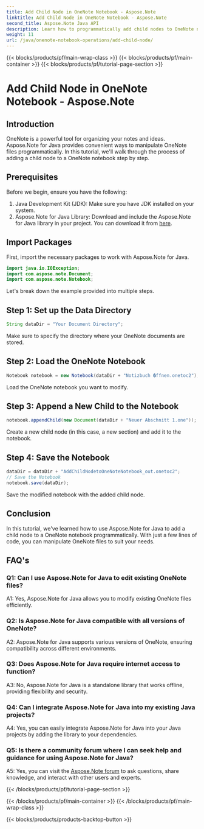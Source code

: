 ```yaml
---
title: Add Child Node in OneNote Notebook - Aspose.Note
linktitle: Add Child Node in OneNote Notebook - Aspose.Note
second_title: Aspose.Note Java API
description: Learn how to programmatically add child nodes to OneNote notebooks using Aspose.Note for Java. Improve your note organization effortlessly.
weight: 11
url: /java/onenote-notebook-operations/add-child-node/
---
```


{{< blocks/products/pf/main-wrap-class >}}
{{< blocks/products/pf/main-container >}}
{{< blocks/products/pf/tutorial-page-section >}}

# Add Child Node in OneNote Notebook - Aspose.Note

## Introduction

OneNote is a powerful tool for organizing your notes and ideas. Aspose.Note for Java provides convenient ways to manipulate OneNote files programmatically. In this tutorial, we'll walk through the process of adding a child node to a OneNote notebook step by step.

## Prerequisites

Before we begin, ensure you have the following:

1. Java Development Kit (JDK): Make sure you have JDK installed on your system.
2. Aspose.Note for Java Library: Download and include the Aspose.Note for Java library in your project. You can download it from [here](https://releases.aspose.com/note/java/).

## Import Packages

First, import the necessary packages to work with Aspose.Note for Java.

```java
import java.io.IOException;
import com.aspose.note.Document;
import com.aspose.note.Notebook;
```

Let's break down the example provided into multiple steps.

## Step 1: Set up the Data Directory

```java
String dataDir = "Your Document Directory";
```

Make sure to specify the directory where your OneNote documents are stored.

## Step 2: Load the OneNote Notebook

```java
Notebook notebook = new Notebook(dataDir + "Notizbuch �ffnen.onetoc2");
```

Load the OneNote notebook you want to modify.

## Step 3: Append a New Child to the Notebook

```java
notebook.appendChild(new Document(dataDir + "Neuer Abschnitt 1.one"));
```

Create a new child node (in this case, a new section) and add it to the notebook.

## Step 4: Save the Notebook

```java
dataDir = dataDir + "AddChildNodetoOneNoteNotebook_out.onetoc2";
// Save the Notebook
notebook.save(dataDir);
```

Save the modified notebook with the added child node.

## Conclusion

In this tutorial, we've learned how to use Aspose.Note for Java to add a child node to a OneNote notebook programmatically. With just a few lines of code, you can manipulate OneNote files to suit your needs.

## FAQ's

### Q1: Can I use Aspose.Note for Java to edit existing OneNote files?

A1: Yes, Aspose.Note for Java allows you to modify existing OneNote files efficiently.

### Q2: Is Aspose.Note for Java compatible with all versions of OneNote?

A2: Aspose.Note for Java supports various versions of OneNote, ensuring compatibility across different environments.

### Q3: Does Aspose.Note for Java require internet access to function?

A3: No, Aspose.Note for Java is a standalone library that works offline, providing flexibility and security.

### Q4: Can I integrate Aspose.Note for Java into my existing Java projects?

A4: Yes, you can easily integrate Aspose.Note for Java into your Java projects by adding the library to your dependencies.

### Q5: Is there a community forum where I can seek help and guidance for using Aspose.Note for Java?

A5: Yes, you can visit the [Aspose.Note forum](https://forum.aspose.com/c/note/28) to ask questions, share knowledge, and interact with other users and experts.

{{< /blocks/products/pf/tutorial-page-section >}}

{{< /blocks/products/pf/main-container >}}
{{< /blocks/products/pf/main-wrap-class >}}

{{< blocks/products/products-backtop-button >}}
